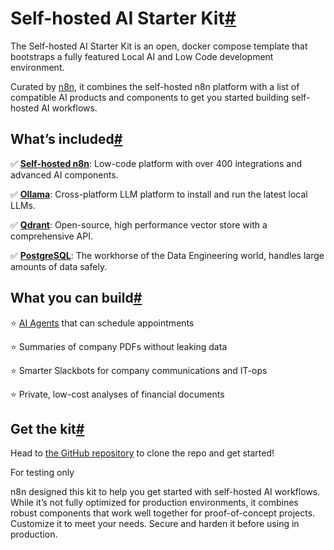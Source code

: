 [](https://github.com/n8n-io/n8n-docs/edit/main/docs/hosting/starter-kits/ai-starter-kit.md "Edit this page")

# Self-hosted AI Starter Kit[#](#self-hosted-ai-starter-kit "Permanent link")

The Self-hosted AI Starter Kit is an open, docker compose template that bootstraps a fully featured Local AI and Low Code development environment.

Curated by [n8n](https://github.com/n8n-io), it combines the self-hosted n8n platform with a list of compatible AI products and components to get you started building self-hosted AI workflows.

## What’s included[#](#whats-included "Permanent link")

✅ [**Self-hosted n8n**](../../): Low-code platform with over 400 integrations and advanced AI components.

✅ [**Ollama**](https://ollama.com/): Cross-platform LLM platform to install and run the latest local LLMs.

✅ [**Qdrant**](https://qdrant.tech/): Open-source, high performance vector store with a comprehensive API.

✅ [**PostgreSQL**](https://www.postgresql.org/): The workhorse of the Data Engineering world, handles large amounts of data safely.

## What you can build[#](#what-you-can-build "Permanent link")

⭐️ [AI Agents](../../../glossary/#ai-agent) that can schedule appointments

⭐️ Summaries of company PDFs without leaking data

⭐️ Smarter Slackbots for company communications and IT-ops

⭐️ Private, low-cost analyses of financial documents

## Get the kit[#](#get-the-kit "Permanent link")

Head to [the GitHub repository](https://github.com/n8n-io/self-hosted-ai-starter-kit) to clone the repo and get started!

For testing only

n8n designed this kit to help you get started with self-hosted AI workflows. While it’s not fully optimized for production environments, it combines robust components that work well together for proof-of-concept projects. Customize it to meet your needs. Secure and harden it before using in production.